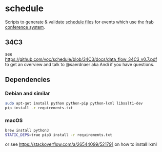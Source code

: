 # schedule

Scripts to generate & validate [schedule files](https://c3voc.de/wiki/schedule) for events 
which use the [frab conference system][frab-website].


## 34C3

see https://github.com/voc/schedule/blob/34C3/docs/data_flow_34C3_v0.7.pdf to get an overview and talk to @saerdnaer aka Andi if you have questions.

## Dependencies


### Debian and similar
``` bash
sudo apt-get install python python-pip python-lxml libxslt1-dev
pip install -r requirements.txt
```

### macOS
``` bash
brew install python3
STATIC_DEPS=true pip3 install -r requirements.txt
```
or see https://stackoverflow.com/a/26544099/521791 on how to install lxml


[frab-website]: http://frab.github.io/frab/

